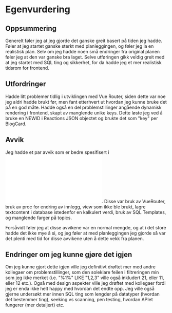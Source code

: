 # Egenvurdering

## Oppsummering
Generelt føler jeg at jeg gjorde det ganske greit basert på tiden jeg hadde. Føler at jeg startet ganske sterkt med planleggingen, og føler jeg la en realistisk plan. Selv om jeg hadde noen små endringer fra original planen føler jeg at den var ganske bra laget. Selve utføringen gikk veldig greit med at jeg startet med SQL ting og sikkerhet, for da hadde jeg et mer realistisk tidsrom for frontend. 

## Utfordringer
Hadde litt problemer tidlig i utviklingen med Vue Router, siden dette var noe jeg aldri hadde brukt før, men fant etterhvert ut hvordan jeg kunne bruke det på en god måte. Hadde også en del problemstillinger angående dynamisk rendering i frontend, skapt av manglende unike keys. Dette løste jeg ved å bruke en NEWID i Reactions JSON objectet og brukte det som "key" per BlogCard. 

## Avvik
Jeg hadde et par avvik som er bedre spesifisert i ![systemdokumentasjonen](SystemDocumentation.md). Disse var bruk av VueRouter, bruk av proc for endring av innlegg, view som ikke ble brukt, lagre textcontent i database istedenfor en kalkulert verdi, bruk av SQL Templates, og manglende farger på topics.

Forsåvidt føler jeg at disse avvikene var en normal mengde, og at i det store hadde det ikke mye å si, og jeg føler at med planleggingen jeg gjorde så var det plenti med tid for disse avvikene uten å dette vekk fra planen.

## Endringer om jeg kunne gjøre det igjen
Om jeg kunne gjort dette igjen ville jeg definitivt drøftet mer med andre kollegaer om problemstillinger, som den soleklare feilen i filtreringen min som jeg ikke merket (i.e. "%1%" LIKE "1,2,3" ville også inkludert 21, eller 11, eller 12 etc.). Også med design aspekter ville jeg drøftet med kollegaer fordi jeg er enda ikke helt happy med hvordan det endte opp. Jeg ville også gjerne undersøkt mer innen SQL ting som lengder på datatyper (hvordan det bestemmer ting), seeking vs scanning, pen testing, hvordan APIet fungerer (mer detaljert) etc.   
